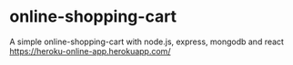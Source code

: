 # online-shopping-cart
A simple online-shopping-cart with node.js, express, mongodb and react
https://heroku-online-app.herokuapp.com/
